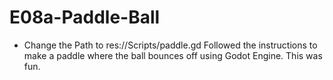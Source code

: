 # E08a-Paddle-Ball

 * Change the Path to res://Scripts/paddle.gd
Followed the instructions to make a paddle where the ball bounces off using Godot Engine.
This was fun.
